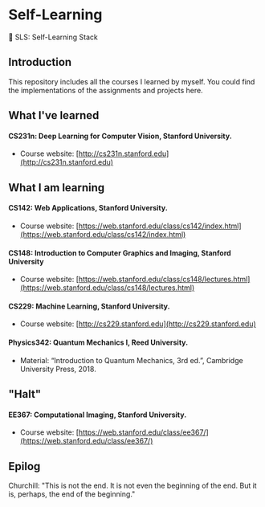 # Self-Learning
🤔 SLS: Self-Learning Stack

## Introduction

This repository includes all the courses I learned by myself. You could find the implementations of the assignments and projects here.

## What I've learned

#### CS231n: Deep Learning for Computer Vision, Stanford University.

- Course website: [http://cs231n.stanford.edu](http://cs231n.stanford.edu)

## What I am learning

#### CS142: Web Applications, Stanford University.

- Course website: [https://web.stanford.edu/class/cs142/index.html](https://web.stanford.edu/class/cs142/index.html)

#### CS148: Introduction to Computer Graphics and Imaging, Stanford University

- Course website: [https://web.stanford.edu/class/cs148/lectures.html](https://web.stanford.edu/class/cs148/lectures.html)

#### CS229: Machine Learning, Stanford University.

- Course website: [http://cs229.stanford.edu](http://cs229.stanford.edu)

#### Physics342: Quantum Mechanics I, Reed University.

- Material: “Introduction to Quantum Mechanics, 3rd ed.”, Cambridge University Press, 2018.

## "Halt"

#### EE367: Computational Imaging, Stanford University.

- Course website: [https://web.stanford.edu/class/ee367/](https://web.stanford.edu/class/ee367/)

## Epilog

Churchill: "This is not the end. It is not even the beginning of the end. But it is, perhaps, the end of the beginning."
